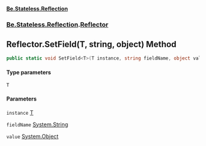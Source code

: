 #### [Be.Stateless.Reflection](README.md 'README')
### [Be.Stateless.Reflection](Be.Stateless.Reflection.md 'Be.Stateless.Reflection').[Reflector](Reflector.md 'Be.Stateless.Reflection.Reflector')

## Reflector.SetField<T>(T, string, object) Method

```csharp
public static void SetField<T>(T instance, string fieldName, object value);
```
#### Type parameters

<a name='Be.Stateless.Reflection.Reflector.SetField_T_(T,string,object).T'></a>

`T`
#### Parameters

<a name='Be.Stateless.Reflection.Reflector.SetField_T_(T,string,object).instance'></a>

`instance` [T](Reflector.SetField_T_(T,string,object).md#Be.Stateless.Reflection.Reflector.SetField_T_(T,string,object).T 'Be.Stateless.Reflection.Reflector.SetField<T>(T, string, object).T')

<a name='Be.Stateless.Reflection.Reflector.SetField_T_(T,string,object).fieldName'></a>

`fieldName` [System.String](https://docs.microsoft.com/en-us/dotnet/api/System.String 'System.String')

<a name='Be.Stateless.Reflection.Reflector.SetField_T_(T,string,object).value'></a>

`value` [System.Object](https://docs.microsoft.com/en-us/dotnet/api/System.Object 'System.Object')